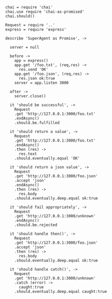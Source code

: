     chai = require 'chai'
    chai.use require 'chai-as-promised'
    chai.should()

    Request = require '..'
    express = require 'express'

    describe 'SuperAgent as Promise', ->

      server = null

      before ->
        app = express()
        app.get '/foo.txt', (req,res) ->
          res.send 'OK'
        app.get '/foo.json', (req,res) ->
          res.json ok:true
        server = app.listen 3000

      after ->
        server.close()

      it 'should be successful', ->
        Request
        .get 'http://127.0.0.1:3000/foo.txt'
        .endAsync()
        .should.be.fulfilled

      it 'should return a value', ->
        Request
        .get 'http://127.0.0.1:3000/foo.txt'
        .endAsync()
        .then (res) ->
          res.text
        .should.eventually.equal 'OK'

      it 'should return a json value', ->
        Request
        .get 'http://127.0.0.1:3000/foo.json'
        .accept 'json'
        .endAsync()
        .then (res) ->
          res.body
        .should.eventually.deep.equal ok:true

      it 'should fail appropriately', ->
        Request
        .get 'http://127.0.0.1:3000/unknown'
        .endAsync()
        .should.be.rejected

      it 'should handle then()', ->
        Request
        .get 'http://127.0.0.1:3000/foo.json'
        .accept 'json'
        .then (res) ->
          res.body
        .should.eventually.deep.equal ok:true

      it 'should handle catch()', ->
        Request
        .get 'http://127.0.0.1:3000/unknown'
        .catch (error) ->
          caught:true
        .should.eventually.deep.equal caught:true
